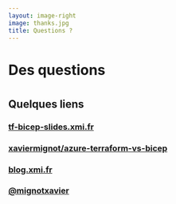 ```yaml
---
layout: image-right
image: thanks.jpg
title: Questions ?
---
```


# Des questions 
# <twemoji-thinking-face /> <twemoji-red-question-mark />

## Quelques liens
### <mdi-presentation-play color="#007fff" /> [tf-bicep-slides.xmi.fr](https://tf-bicep-slides.xmi.fr)
### <mdi-github color="#007fff" /> [xaviermignot/azure-terraform-vs-bicep](https://github.com/xaviermignot/azure-terraform-vs-bicep)
### <mdi-edit-outline color="#007fff" /> [blog.xmi.fr](https://blog.xmi.fr)
### <mdi-linkedin color="#007fff" /> [@mignotxavier](https://www.linkedin.com/in/mignotxavier)

<style>
  h2 {
    margin-bottom: 1rem !important;
  }
</style>
